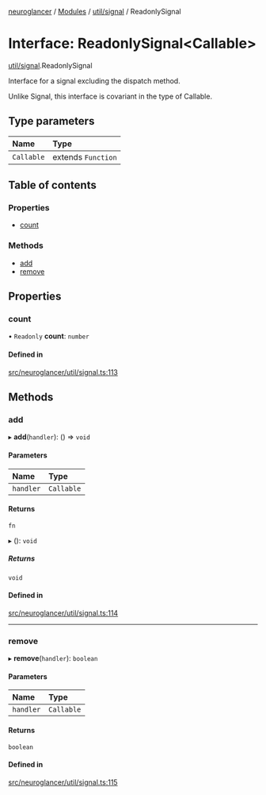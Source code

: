 [neuroglancer](../README.md) / [Modules](../modules.md) / [util/signal](../modules/util_signal.md) / ReadonlySignal

# Interface: ReadonlySignal<Callable\>

[util/signal](../modules/util_signal.md).ReadonlySignal

Interface for a signal excluding the dispatch method.

Unlike Signal, this interface is covariant in the type of Callable.

## Type parameters

| Name | Type |
| :------ | :------ |
| `Callable` | extends `Function` |

## Table of contents

### Properties

- [count](util_signal.ReadonlySignal.md#count)

### Methods

- [add](util_signal.ReadonlySignal.md#add)
- [remove](util_signal.ReadonlySignal.md#remove)

## Properties

### count

• `Readonly` **count**: `number`

#### Defined in

[src/neuroglancer/util/signal.ts:113](https://github.com/ActiveBrainAtlas2/neuroglancer/blob/1beb5d34/src/neuroglancer/util/signal.ts#L113)

## Methods

### add

▸ **add**(`handler`): () => `void`

#### Parameters

| Name | Type |
| :------ | :------ |
| `handler` | `Callable` |

#### Returns

`fn`

▸ (): `void`

##### Returns

`void`

#### Defined in

[src/neuroglancer/util/signal.ts:114](https://github.com/ActiveBrainAtlas2/neuroglancer/blob/1beb5d34/src/neuroglancer/util/signal.ts#L114)

___

### remove

▸ **remove**(`handler`): `boolean`

#### Parameters

| Name | Type |
| :------ | :------ |
| `handler` | `Callable` |

#### Returns

`boolean`

#### Defined in

[src/neuroglancer/util/signal.ts:115](https://github.com/ActiveBrainAtlas2/neuroglancer/blob/1beb5d34/src/neuroglancer/util/signal.ts#L115)

